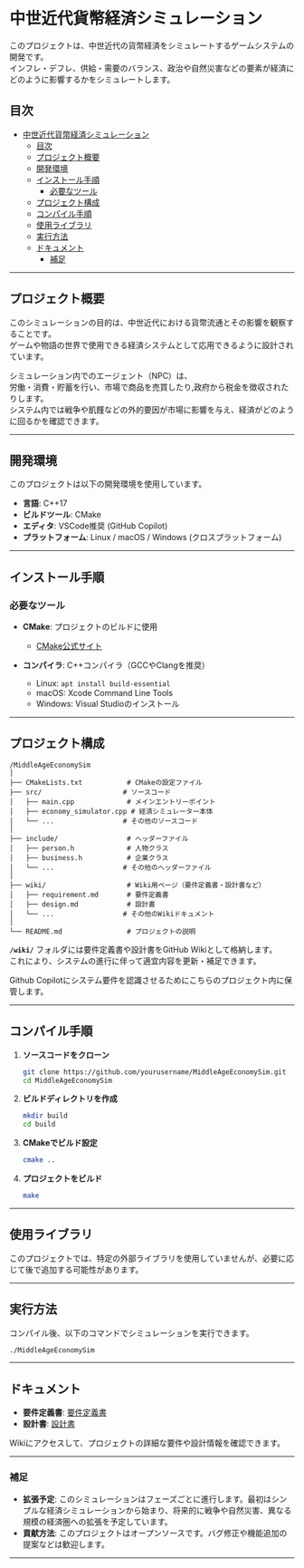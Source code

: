 # 中世近代貨幣経済シミュレーション

このプロジェクトは、中世近代の貨幣経済をシミュレートするゲームシステムの開発です。  
インフレ・デフレ、供給・需要のバランス、政治や自然災害などの要素が経済にどのように影響するかをシミュレートします。

## 目次
- [中世近代貨幣経済シミュレーション](#中世近代貨幣経済シミュレーション)
  - [目次](#目次)
  - [プロジェクト概要](#プロジェクト概要)
  - [開発環境](#開発環境)
  - [インストール手順](#インストール手順)
    - [必要なツール](#必要なツール)
  - [プロジェクト構成](#プロジェクト構成)
  - [コンパイル手順](#コンパイル手順)
  - [使用ライブラリ](#使用ライブラリ)
  - [実行方法](#実行方法)
  - [ドキュメント](#ドキュメント)
    - [補足](#補足)

---

## プロジェクト概要

このシミュレーションの目的は、中世近代における貨幣流通とその影響を観察することです。  
ゲームや物語の世界で使用できる経済システムとして応用できるように設計されています。

シミュレーション内でのエージェント（NPC）は、  
労働・消費・貯蓄を行い、市場で商品を売買したり,政府から税金を徴収されたりします。  
システム内では戦争や飢饉などの外的要因が市場に影響を与え、経済がどのように回るかを確認できます。

---

## 開発環境

このプロジェクトは以下の開発環境を使用しています。

- **言語**: C++17
- **ビルドツール**: CMake
- **エディタ**:  VSCode推奨 (GitHub Copilot)
- **プラットフォーム**: Linux / macOS / Windows (クロスプラットフォーム)

---

## インストール手順

### 必要なツール

- **CMake**: プロジェクトのビルドに使用
  - [CMake公式サイト](https://cmake.org/download/)
  
- **コンパイラ**: C++コンパイラ（GCCやClangを推奨）
  - Linux: `apt install build-essential`
  - macOS: Xcode Command Line Tools
  - Windows: Visual Studioのインストール

---

## プロジェクト構成


    /MiddleAgeEconomySim
    │
    ├── CMakeLists.txt           # CMakeの設定ファイル
    ├── src/                    # ソースコード
    │   ├── main.cpp             # メインエントリーポイント
    │   ├── economy_simulator.cpp # 経済シミュレーター本体
    │   └── ...                 # その他のソースコード
    │
    ├── include/                 # ヘッダーファイル
    │   ├── person.h             # 人物クラス
    │   ├── business.h           # 企業クラス
    │   └── ...                 # その他のヘッダーファイル
    │
    ├── wiki/                    # Wiki用ページ（要件定義書・設計書など）
    │   ├── requirement.md       # 要件定義書
    │   ├── design.md            # 設計書
    │   └── ...                 # その他のWikiドキュメント
    │
    └── README.md                # プロジェクトの説明


**`/wiki/`** フォルダには要件定義書や設計書をGitHub Wikiとして格納します。  
これにより、システムの進行に伴って適宜内容を更新・補足できます。

Github Copilotにシステム要件を認識させるためにこちらのプロジェクト内に保管します。

---

## コンパイル手順

1. **ソースコードをクローン**

   ```bash
   git clone https://github.com/yourusername/MiddleAgeEconomySim.git
   cd MiddleAgeEconomySim
   ```

2. **ビルドディレクトリを作成**

   ```bash
   mkdir build
   cd build
   ```

3. **CMakeでビルド設定**

   ```bash
   cmake ..
   ```

4. **プロジェクトをビルド**

   ```bash
   make
   ```

---

## 使用ライブラリ

このプロジェクトでは、特定の外部ライブラリを使用していませんが、必要に応じて後で追加する可能性があります。

---

## 実行方法

コンパイル後、以下のコマンドでシミュレーションを実行できます。

```bash
./MiddleAgeEconomySim
```

---

## ドキュメント

- **要件定義書**: [要件定義書](https://github.com/yourusername/MiddleAgeEconomySim/wiki/requirement)
- **設計書**: [設計書](https://github.com/yourusername/MiddleAgeEconomySim/wiki/design)

Wikiにアクセスして、プロジェクトの詳細な要件や設計情報を確認できます。

---

### 補足

- **拡張予定**: このシミュレーションはフェーズごとに進行します。最初はシンプルな経済シミュレーションから始まり、将来的に戦争や自然災害、異なる規模の経済圏への拡張を予定しています。
- **貢献方法**: このプロジェクトはオープンソースです。バグ修正や機能追加の提案などは歓迎します。

---